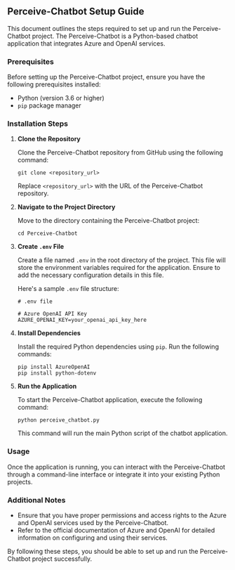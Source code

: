 ## Perceive-Chatbot Setup Guide

This document outlines the steps required to set up and run the Perceive-Chatbot project. The Perceive-Chatbot is a Python-based chatbot application that integrates Azure and OpenAI services.

### Prerequisites

Before setting up the Perceive-Chatbot project, ensure you have the following prerequisites installed:

- Python (version 3.6 or higher)
- `pip` package manager

### Installation Steps

1. **Clone the Repository**

   Clone the Perceive-Chatbot repository from GitHub using the following command:

   ```
   git clone <repository_url>
   ```

   Replace `<repository_url>` with the URL of the Perceive-Chatbot repository.

2. **Navigate to the Project Directory**

   Move to the directory containing the Perceive-Chatbot project:

   ```
   cd Perceive-Chatbot
   ```

3. **Create `.env` File**

   Create a file named `.env` in the root directory of the project. This file will store the environment variables required for the application. Ensure to add the necessary configuration details in this file.

   Here's a sample `.env` file structure:
   
   ```
   # .env file
   
   # Azure OpenAI API Key
   AZURE_OPENAI_KEY=your_openai_api_key_here
   
   ```


5. **Install Dependencies**

   Install the required Python dependencies using `pip`. Run the following commands:

   ```
   pip install AzureOpenAI
   pip install python-dotenv
   ```

6. **Run the Application**

   To start the Perceive-Chatbot application, execute the following command:

   ```
   python perceive_chatbot.py
   ```

   This command will run the main Python script of the chatbot application.

### Usage

Once the application is running, you can interact with the Perceive-Chatbot through a command-line interface or integrate it into your existing Python projects.

### Additional Notes

- Ensure that you have proper permissions and access rights to the Azure and OpenAI services used by the Perceive-Chatbot.
- Refer to the official documentation of Azure and OpenAI for detailed information on configuring and using their services.

By following these steps, you should be able to set up and run the Perceive-Chatbot project successfully.

